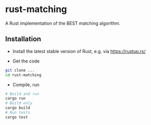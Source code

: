 # rust-matching

A Rust implementation of the BEST matching algorithm.


## Installation

* Install the latest stable version of Rust, e.g. via <https://rustup.rs/>

* Get the code

```sh
git clone ...
cd rust-matching
```

* Compile, run

```sh
# Build and run
cargo run
# Build only
cargo build
# Run tests
cargo test
```
